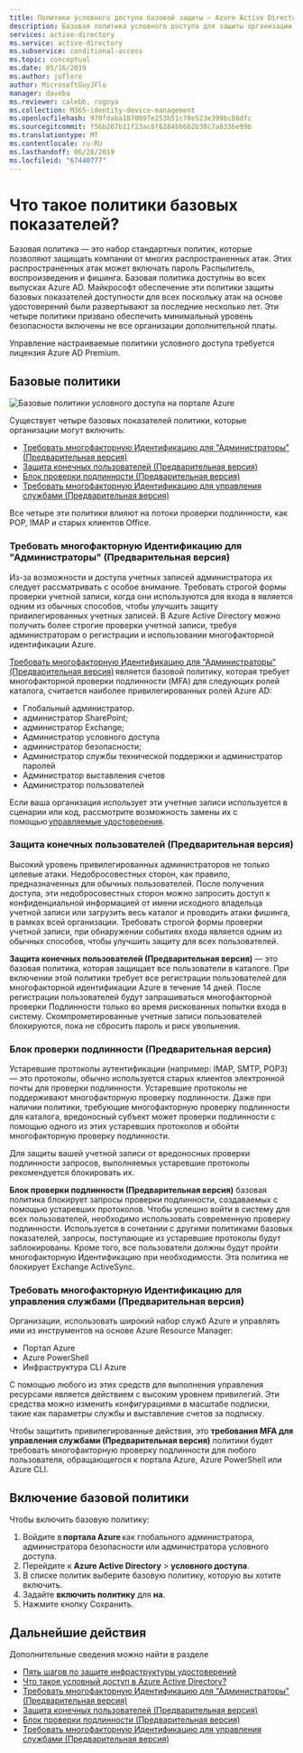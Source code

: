 ```yaml
---
title: Политики условного доступа базовой защиты — Azure Active Directory
description: Базовая политика условного доступа для защиты организации от таких распространенных атак
services: active-directory
ms.service: active-directory
ms.subservice: conditional-access
ms.topic: conceptual
ms.date: 05/16/2019
ms.author: joflore
author: MicrosoftGuyJFlo
manager: daveba
ms.reviewer: calebb, rogoya
ms.collection: M365-identity-device-management
ms.openlocfilehash: 970fdaba1870097e253b51c70e523e399bc88dfc
ms.sourcegitcommit: f56b267b11f23ac8f6284bb662b38c7a8336e99b
ms.translationtype: MT
ms.contentlocale: ru-RU
ms.lasthandoff: 06/28/2019
ms.locfileid: "67440777"
---
```

# <a name="what-are-baseline-policies"></a>Что такое политики базовых показателей?

Базовая политика — это набор стандартных политик, которые позволяют защищать компании от многих распространенных атак. Этих распространенных атак может включать пароль Распылитель, воспроизведения и фишинга. Базовая политика доступны во всех выпусках Azure AD. Майкрософт обеспечение эти политики защиты базовых показателей доступности для всех поскольку атак на основе удостоверений были развертывают за последние несколько лет. Эти четыре политики призвано обеспечить минимальный уровень безопасности включены не все организации дополнительной платы.  

Управление настраиваемые политики условного доступа требуется лицензия Azure AD Premium.

## <a name="baseline-policies"></a>Базовые политики

![Базовые политики условного доступа на портале Azure](./media/concept-baseline-protection/conditional-access-baseline-policies.png)

Существует четыре базовых показателей политики, которые организации могут включить:

* [Требовать многофакторную Идентификацию для "Администраторы" (Предварительная версия)](howto-baseline-protect-administrators.md)
* [Защита конечных пользователей (Предварительная версия)](howto-baseline-protect-end-users.md)
* [Блок проверки подлинности (Предварительная версия)](howto-baseline-protect-legacy-auth.md)
* [Требовать многофакторную Идентификацию для управления службами (Предварительная версия)](howto-baseline-protect-azure.md)

Все четыре эти политики влияют на потоки проверки подлинности, как POP, IMAP и старых клиентов Office.

### <a name="require-mfa-for-admins-preview"></a>Требовать многофакторную Идентификацию для "Администраторы" (Предварительная версия)

Из-за возможности и доступа учетных записей администратора их следует рассматривать с особое внимание. Требовать строгой формы проверки учетной записи, когда они используются для входа в является одним из обычных способов, чтобы улучшить защиту привилегированных учетных записей. В Azure Active Directory можно получить более строгие проверки учетной записи, требуя администраторам о регистрации и использовании многофакторной идентификации Azure.

[Требовать многофакторную Идентификацию для "Администраторы" (Предварительная версия)](howto-baseline-protect-administrators.md) является базовой политику, которая требует многофакторной проверки подлинности (MFA) для следующих ролей каталога, считается наиболее привилегированных ролей Azure AD:

* Глобальный администратор.
* администратор SharePoint;
* администратор Exchange;
* Администратор условного доступа
* администратор безопасности;
* Администратор службы технической поддержки и администратор паролей
* Администратор выставления счетов
* Администратор пользователей

Если ваша организация использует эти учетные записи используется в сценарии или код, рассмотрите возможность замены их с помощью [управляемые удостоверения](../managed-identities-azure-resources/overview.md).

### <a name="end-user-protection-preview"></a>Защита конечных пользователей (Предварительная версия)

Высокий уровень привилегированных администраторов не только целевые атаки. Недобросовестных сторон, как правило, предназначенных для обычных пользователей. После получения доступа, эти недобросовестных сторон можно запросить доступ к конфиденциальной информацией от имени исходного владельца учетной записи или загрузить весь каталог и проводить атаки фишинга, в рамках всей организации. Требовать строгой формы проверки учетной записи, при обнаружении событиях входа является одним из обычных способов, чтобы улучшить защиту для всех пользователей.

**Защита конечных пользователей (Предварительная версия)** — это базовая политика, которая защищает все пользователи в каталоге. При включении этой политики требует все регистрации пользователей для многофакторной идентификации Azure в течение 14 дней. После регистрации пользователей будут запрашиваться многофакторной проверки Подлинности только во время рискованных попытки входа в систему. Скомпрометированные учетные записи пользователей блокируются, пока не сбросить пароль и риск увольнения.

### <a name="block-legacy-authentication-preview"></a>Блок проверки подлинности (Предварительная версия)

Устаревшие протоколы аутентификации (например: IMAP, SMTP, POP3) — это протоколы, обычно используется старых клиентов электронной почты для проверки подлинности. Устаревшие протоколы не поддерживают многофакторную проверку подлинности. Даже при наличии политики, требующие многофакторную проверку подлинности для каталога, вредоносный субъект может проверки подлинности с помощью одного из этих устаревших протоколов и обойти многофакторную проверку подлинности.

Для защиты вашей учетной записи от вредоносных проверки подлинности запросов, выполняемых устаревшие протоколы рекомендуется блокировать их.

**Блок проверки подлинности (Предварительная версия)** базовая политика блокирует запросы проверки подлинности, создаваемых с помощью устаревших протоколов. Чтобы успешно войти в систему для всех пользователей, необходимо использовать современную проверку подлинности. Используется в сочетании с другими политиками базовых показателей, запросы, поступающие из устаревшие протоколы будут заблокированы. Кроме того, все пользователи должны будут пройти многофакторную Идентификацию при необходимости. Эта политика не блокирует Exchange ActiveSync.

### <a name="require-mfa-for-service-management-preview"></a>Требовать многофакторную Идентификацию для управления службами (Предварительная версия)

Организации, использовать широкий набор служб Azure и управлять ими из инструментов на основе Azure Resource Manager:

* Портал Azure
* Azure PowerShell
* Инфраструктура CLI Azure

С помощью любого из этих средств для выполнения управления ресурсами является действием с высоким уровнем привилегий. Эти средства можно изменить конфигурациями в масштабе подписки, такие как параметры службы и выставление счетов за подписку.

Чтобы защитить привилегированные действия, это **требования MFA для управления службами (Предварительная версия)** политики будет требовать многофакторную проверку подлинности для любого пользователя, обращающегося к портала Azure, Azure PowerShell или Azure CLI.

## <a name="enable-a-baseline-policy"></a>Включение базовой политики

Чтобы включить базовую политику:

1. Войдите в **портала Azure** как глобального администратора, администратора безопасности или администратора условного доступа.
1. Перейдите к **Azure Active Directory** > **условного доступа**.
1. В списке политик выберите базовую политику, которую вы хотите включить.
1. Задайте **включить политику** для **на**.
1. Нажмите кнопку Сохранить.

## <a name="next-steps"></a>Дальнейшие действия

Дополнительные сведения можно найти в разделе

* [Пять шагов по защите инфраструктуры удостоверений](../../security/azure-ad-secure-steps.md)
* [Что такое условный доступ в Azure Active Directory?](overview.md)
* [Требовать многофакторную Идентификацию для "Администраторы" (Предварительная версия)](howto-baseline-protect-administrators.md)
* [Защита конечных пользователей (Предварительная версия)](howto-baseline-protect-end-users.md)
* [Блок проверки подлинности (Предварительная версия)](howto-baseline-protect-legacy-auth.md)
* [Требовать многофакторную Идентификацию для управления службами (Предварительная версия)](howto-baseline-protect-azure.md)
